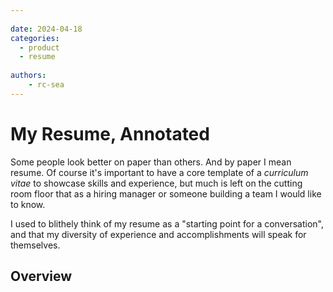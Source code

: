 ```yaml
---
 
date: 2024-04-18
categories:
  - product
  - resume
  
authors:
    - rc-sea
---
```

# My Resume, Annotated

Some people look better on paper than others. And by paper I mean resume. Of course it's important to have a core template of a *curriculum vitae* to showcase skills and experience, but much is left on the cutting room floor that as a hiring manager or someone building a team I would like to know.

I used to blithely think of my resume as a "starting point for a conversation", and that my diversity of experience and accomplishments will speak for themselves. 

## Overview